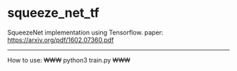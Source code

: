 # squeeze_net_tf
SqueezeNet implementation using Tensorflow.
paper: https://arxiv.org/pdf/1602.07360.pdf


***
How to use:
₩₩₩
    python3 train.py
₩₩₩